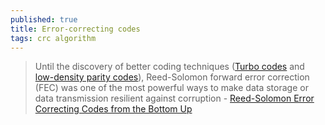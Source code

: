 ```yaml
---
published: true
title: Error-correcting codes
tags: crc algorithm
---
```

> Until the discovery of better coding techniques ([Turbo codes](https://en.wikipedia.org/wiki/Turbo_code) and [low-density parity codes](https://en.wikipedia.org/wiki/Low-density_parity-check_code)), Reed-Solomon forward error correction (FEC) was one of the most powerful ways to make data storage or data transmission resilient against corruption - [Reed-Solomon Error Correcting Codes from the Bottom Up](https://tomverbeure.github.io/2022/08/07/Reed-Solomon.html)
